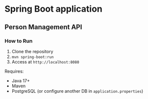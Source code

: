  # Spring Boot application
 
## Person Management API

### How to Run
1. Clone the repository
2. `mvn spring-boot:run`
3. Access at `http://localhost:8080`

Requires:
- Java 17+
- Maven
- PostgreSQL (or configure another DB in `application.properties`)
